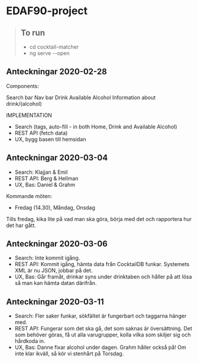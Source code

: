 # EDAF90-project

> ## To run
> - cd cocktail-matcher
> - ng serve --open

## Anteckningar 2020-02-28
Components:

Search bar
Nav bar
Drink
Available Alcohol
Information about drink/(alcohol)


IMPLEMENTATION

- Search (tags, auto-fill - in both Home, Drink and Available Alcohol)
- REST API (fetch data)
- UX, bygg basen till hemsidan

## Anteckningar 2020-03-04

- Search: Klajjan & Emil
- REST API: Berg & Hellman
- UX, Bas: Daniel & Grahm

Kommande möten: 
- Fredag (14.30), Måndag, Onsdag

Tills fredag, kika lite på vad man ska göra, börja med det och rapportera hur det har gått. 

## Anteckningar 2020-03-06
- Search: Inte kommit igång. 
- REST API: Kommit igång, hämta data från CocktailDB funkar. Systemets XML är nu JSON, jobbar på det.
- UX, Bas: Går framåt, drinkar syns under drinktaben och håller på att lösa så man kan hämta datan därifrån. 

## Anteckningar 2020-03-11
- Search: Fler saker funkar, sökfältet är fungerbart och taggarna hänger med. 
- REST API: Fungerar som det ska gå, det som saknas är översättning. Det som behöver göras, få ut alla varugrupper, kolla vilka som skiljer sig och hårdkoda in.
- UX, Bas: Danne fixar alcohol under dagen. Grahm håller också på! Om inte klar ikväll, så kör vi stenhårt på Torsdag. 

